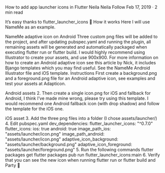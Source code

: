 How to add app launcher icons in Flutter
Neila
Neila
Follow
Feb 17, 2019 · 2 min read

It’s easy thanks to flutter_launcher_icons 💖
How it works
Here I will use NameMe as an example.

NameMe adaptive icon on Android
Three custom png files will be added to the project, and after updating pubspec.yaml and running the plugin, all remaining assets will be generated and automatically packaged when executing flutter run or flutter build.
I would highly recommend using Illustrator to create your assets, and use 900x900. For more information on how to create an Android adaptive icon see this article by Nick, it includes Bjango templates which you may find useful. See the NameMe Android Illustrator file and iOS template.
Instructions
First create a background.png and a foreground.png file for an Android adaptive icon, see examples and test your assets at Adapticon.

Android assets
2. Then create a single icon.png for iOS and fallback for Android, I think I’ve made mine wrong, please try using this template. I would recommend one Android fallback icon (with drop shadow) and follow the template for the iOS one.

iOS asset
3. Add the three png files into a folder (I chose assets/launcher/)
4. Edit pubspec.yaml
dev_dependencies: 
  flutter_launcher_icons: "^0.7.0"
flutter_icons:
  ios: true
  android: true
  image_path_ios: "assets/launcher/icon.png"
  image_path_android: "assets/launcher/icon.png"
  adaptive_icon_background: "assets/launcher/background.png"
  adaptive_icon_foreground: "assets/launcher/foreground.png"
5. Run the following commands
flutter packages get
flutter packages pub run flutter_launcher_icons:main
6. Verify that you can see the new icon when running flutter run or flutter build and Party 🎉
